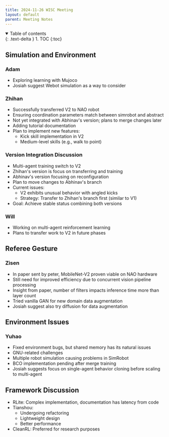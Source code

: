 ```yaml
---
title: 2024-11-26 WISC Meeting
layout: default
parent: Meeting Notes
---
```


<details open markdown="block">
  <summary>
    Table of contents
  </summary>
  {: .text-delta }
1. TOC
{:toc}
</details>

## Simulation and Environment

### Adam
  - Exploring learning with Mujoco
  - Josiah suggest Webot simulation as a way to consider

### Zhihan
  - Successfully transferred V2 to NAO robot
  - Ensuring coordination parameters match between simrobot and abstract
  - Not yet integrated with Abhinav's version; plans to merge changes later
  - Adding tutorial documentation
  - Plan to implement new features:
    - Kick skill implementation in V2
    - Medium-level skills (e.g., walk to point)

### Version Integration Discussion
  - Multi-agent training switch to V2
  - Zhihan's version is focus on transferring and training
  - Abhinav's version focusing on reconfiguration
  - Plan to move changes to Abhinav's branch
  - Current issues:
    - V2 exhibits unusual behavior with angled kicks
    - Strategy: Transfer to Zhihan's branch first (similar to V1)
  - Goal: Achieve stable status combining both versions

### Will
  - Working on multi-agent reinforcement learning
  - Plans to transfer work to V2 in future phases
## Referee Gesture
### Zisen
  - In paper sent by peter, MobileNet-V2 proven viable on NAO hardware
  - Still need for improved efficiency due to concurrent vision pipeline processing
  - Insight from paper, number of filters impacts inference time more than layer count
  - Tried vanilla GAN for new domain data augmentation
  - Josiah suggest also try diffusion for data augmentation

## Environment Issues
### Yuhao
  - Fixed environment bugs, but shared memory has its natural issues
  - GNU-related challenges
  - Multiple robot simulation causing problems in SimRobot
  - BCO implementation pending after merge training
  - Josiah suggests focus on single-agent behavior cloning before scaling to multi-agent

## Framework Discussion
  - RLite: Complex implementation, documentation has latency from code
  - Tianshou: 
    - Undergoing refactoring
    - Lightweight design
    - Better performance
  - CleanRL: Preferred for research purposes